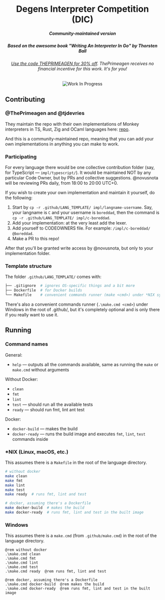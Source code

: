 <div align="center">

  <h1>Degens Interpreter Competition (DIC)</h1>
  <h5>Community-maintained version</h5>
  <h5>Based on the awesome book "Writing An Interpreter In Go" by Thorsten Ball</h5>
  <h6><a href="https://interpreterbook.com/">Use the code THEPRIMEAGEN for 30% off</a>. ThePrimeagen receives no financial incentive for this work. It's for you!</h6>

![Work In Progress](https://img.shields.io/badge/Work%20In%20Progress-orange?style=for-the-badge)

</div>

## Contributing

### @ThePrimeagen and @tjdevries

They maintain the repo with their own implementations of Monkey interpreters in TS, Rust, Zig and OCaml languages here: [repo](https://github.com/ThePrimeagen/ts-rust-zig-deez).

And this is a community-maintained repo, meaning that you can add your own implementations in anything you can make to work.

### Participating

For every language there would be one collective contribution folder (say, for TypeScript — `impl/typescript/`). It would be maintained NOT by any particular Code Owner, but by PRs and collective suggestions. @novusnota will be reviewing PRs daily, from 18:00 to 20:00 UTC+0.

If you wish to create your own implementation and maintain it yourself, do the following:

1. Start by `cp -r .github/LANG_TEMPLATE/ impl/langname-username`. Say, your langname is `C` and your username is `boreddad`, then the command is `cp -r .github/LANG_TEMPLATE/ impl/c-boreddad`.
2. Add your implementation: at the very least add the lexer.
3. Add yourself to CODEOWNERS file. For example: `/impl/c-boreddad/  @boreddad`.
4. Make a PR to this repo!

After that you'll be granted write access by @novusnota, but only to your implementation folder.

### Template structure

The folder `.github/LANG_TEMPLATE/` comes with:

```bash
├── .gitignore  # ignores OS-specific things and a bit more
├── Dockerfile  # for Docker builds
└── Makefile    # convenient commands runner (make <cmd>) under *NIX systems
```

There's also a convenient commands runner (`.\make.cmd <cmd>`) under Windows in the root of .github/, but it's completely optional and is only there if you really want to use it.

## Running

### Command names

General:

- `help` — outputs all the commands available, same as running the `make` or `make.cmd` without arguments

Without Docker:

- `clean`
- `fmt`
- `lint`
- `test` — should run all the available tests
- `ready` — should run fmt, lint ant test

Docker:

- `docker-build` — makes the build
- `docker-ready` — runs the build image and executes `fmt`, `lint`, `test` commands inside


### *NIX (Linux, macOS, etc.)

This assumes there is a `Makefile` in the root of the language directory.

```bash
# without docker
make clean
make fmt
make lint
make test
make ready  # runs fmt, lint and test

# docker, assuming there's a Dockerfile
make docker-build  # makes the build
make docker-ready  # runs fmt, lint and test in the built image
```

### Windows

This assumes there is a `make.cmd` (from `.github/make.cmd`) in the root of the language directory.

```batchfile
@rem without docker
.\make.cmd clean
.\make.cmd fmt
.\make.cmd lint
.\make.cmd test
.\make.cmd ready  @rem runs fmt, lint and test

@rem docker, assuming there's a Dockerfile
.\make.cmd docker-build  @rem makes the build
.\make.cmd docker-ready  @rem runs fmt, lint and test in the built image
```
